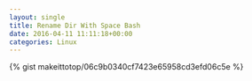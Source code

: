 ```yaml
---
layout: single                                                                                                              
title: Rename Dir With Space Bash                                                                                                                       
date: 2016-04-11 11:11:18+00:00                                                                                                                        
categories: Linux                                                                                                                
---                                                                                                                              
```


{% gist makeittotop/06c9b0340cf7423e65958cd3efd06c5e %}                                                                                                           

